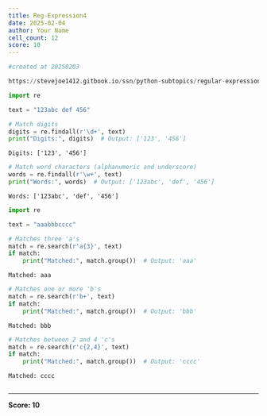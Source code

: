 ```yaml
---
title: Reg-Expression4
date: 2025-02-04
author: Your Name
cell_count: 12
score: 10
---
```


```python
#created at 20250203
```


```python
https://stevejoe1412.gitbook.io/ssn/python-subtopics/regular-expressions-with-re
```


```python
import re
```


```python
text = "123abc def 456"
```


```python
# Match digits
digits = re.findall(r'\d+', text)
print("Digits:", digits)  # Output: ['123', '456']
```

    Digits: ['123', '456']



```python
# Match word characters (alphanumeric and underscore)
words = re.findall(r'\w+', text)
print("Words:", words)  # Output: ['123abc', 'def', '456']
```

    Words: ['123abc', 'def', '456']



```python
import re
```


```python
text = "aaabbbcccc"
```


```python
# Matches three 'a's
match = re.search(r'a{3}', text)
if match:
    print("Matched:", match.group())  # Output: 'aaa'
```

    Matched: aaa



```python
# Matches one or more 'b's
match = re.search(r'b+', text)
if match:
    print("Matched:", match.group())  # Output: 'bbb'
```

    Matched: bbb



```python
# Matches between 2 and 4 'c's
match = re.search(r'c{2,4}', text)
if match:
    print("Matched:", match.group())  # Output: 'cccc'
```

    Matched: cccc



```python

```


---
**Score: 10**